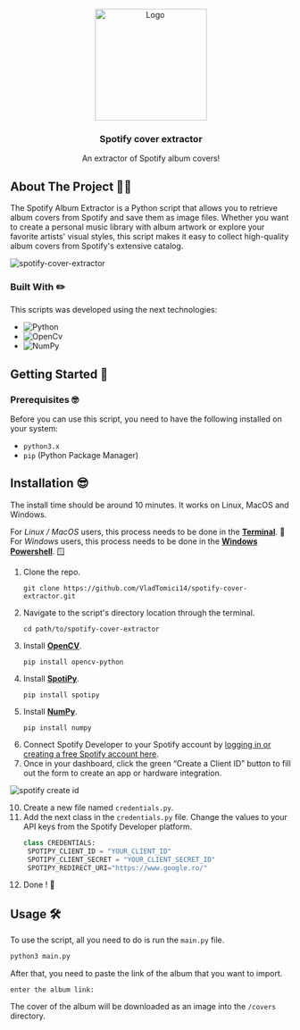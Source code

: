 
<!-- PROJECT LOGO -->
<br />
<div align="center">
  <a href="https://github.com/othneildrew/Best-README-Template">
    <img src="https://avatars.githubusercontent.com/u/117038620?s=200&v=4" alt="Logo" width="200" height="200">
  </a>

  <h3 align="center">Spotify cover extractor</h3>

  <p align="center">
    An extractor of Spotify album covers!
    <br />
  </p>
</div>


<!-- ABOUT THE PROJECT -->
## About The Project 💁‍♂️

The Spotify Album Extractor is a Python script that allows you to retrieve album covers from Spotify and save them as image files. Whether you want to create a personal music library with album artwork or explore your favorite artists' visual styles, this script makes it easy to collect high-quality album covers from Spotify's extensive catalog.

![spotify-cover-extractor](assets/canvas.png)

### Built With ✏️
This scripts was developed using the next technologies:

* ![Python][python-logo]
* ![OpenCv][opencv-logo]
* ![NumPy][numpy-logo]


<!-- GETTING STARTED -->
## Getting Started 🏁

### Prerequisites 🤓

Before you can use this script, you need to have the following installed on your system:
- ``python3.x``
- ```pip``` (Python Package Manager)


## Installation 😎

The install time should be around 10 minutes. It works on Linux, MacOS and Windows. 

For *Linux / MacOS* users, this process needs to be done in the **<u>Terminal</u>**. 🐧
<br>
For *Windows* users, this process needs to be done in the **<u>Windows Powershell</u>**. 🪟

1. Clone the repo.
   ```shell
   git clone https://github.com/VladTomici14/spotify-cover-extractor.git
   ```
2. Navigate to the script's directory location through the terminal.
    ```shell
    cd path/to/spotify-cover-extractor
    ```
3. Install **<u>OpenCV</u>**.
   ```shell
   pip install opencv-python
   ```
4. Install **<u>SpotiPy</u>**.
    ```shell
    pip install spotipy
    ```
5. Install **<u>NumPy</u>**.
    ```shell
    pip install numpy
    ```
6. Connect Spotify Developer to your Spotify account by [logging in or creating a free Spotify account here](https://developer.spotify.com/dashboard/).
7. Once in your dashboard, click the green “Create a Client ID” button to fill out the form to create an app or hardware integration.

![spotify create id](https://miro.medium.com/v2/resize:fit:1400/format:webp/1*ASxI3G0SoGb49nnTZMLUdA.png)

10. Create a new file named `credentials.py`.
11. Add the next class in the `credentials.py` file. Change the values to your API keys from the Spotify Developer platform.
    ```python
    class CREDENTIALS:
     SPOTIPY_CLIENT_ID = "YOUR_CLIENT_ID"
     SPOTIPY_CLIENT_SECRET = "YOUR_CLIENT_SECRET_ID"
     SPOTIPY_REDIRECT_URI="https://www.google.ro/"
    ```
12. Done ! 🥳

<!-- USAGE EXAMPLES -->
## Usage 🛠️

To use the script, all you need to do is run the ```main.py``` file. 

```sh
python3 main.py
```

After that, you need to paste the link of the album that you want to import.
```shell
enter the album link: 
```

The cover of the album will be downloaded as an image into the `/covers` directory. 


[python-logo]: https://img.shields.io/badge/python-0769AD?style=for-the-badge&logo=python&logoColor=white
[opencv-logo]: https://img.shields.io/badge/opencv-DD0031?style=for-the-badge&logo=opencv&logoColor=white
[numpy-logo]: https://img.shields.io/badge/numpy-0769AD?style=for-the-badge&logo=numpy&logoColor=white
